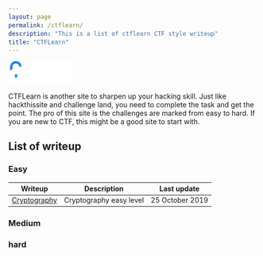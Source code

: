 ```yaml
---
layout: page
permalink: /ctflearn/
description: "This is a list of ctflearn CTF style writeup"
title: "CTFLearn"
---
```


<img alt="logo" src="/assets/images/ctflearn/logo.png" width="25%" />

CTFLearn is another site to sharpen up your hacking skill. Just like hackthissite and challenge land, you need to complete the task and get the point. The pro of this site is the challenges are marked from easy to hard. If you are new to CTF, this might be a good site to start with.

## List of writeup

### Easy

Writeup | Description | Last update
--------|-------------|---------
[Cryptography](/posts/thm/cryptography-easy) | Cryptography easy level | 25 October 2019

### Medium

### hard
